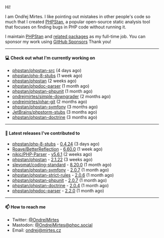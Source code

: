 Hi!

I am Ondřej Mirtes. I like pointing out mistakes in other people's code so much that I created [PHPStan](https://phpstan.org/), a popular open-source static analysis tool that focuses on finding bugs in PHP code without running it.

I maintain [PHPStan](https://github.com/phpstan/phpstan) and [related packages](https://github.com/phpstan/) as my full-time job. You can sponsor my work using [GitHub Sponsors](https://github.com/sponsors/ondrejmirtes) Thank you!

---

#### 💻 Check out what I'm currently working on

- [phpstan/phpstan-src](https://github.com/phpstan/phpstan-src) (4 days ago)
- [phpstan/php-8-stubs](https://github.com/phpstan/php-8-stubs) (1 week ago)
- [phpstan/phpstan](https://github.com/phpstan/phpstan) (2 weeks ago)
- [phpstan/phpdoc-parser](https://github.com/phpstan/phpdoc-parser) (1 month ago)
- [phpstan/phpstan-phpunit](https://github.com/phpstan/phpstan-phpunit) (1 month ago)
- [ondrejmirtes/simple-downgrader](https://github.com/ondrejmirtes/simple-downgrader) (2 months ago)
- [ondrejmirtes/phar-git](https://github.com/ondrejmirtes/phar-git) (2 months ago)
- [phpstan/phpstan-symfony](https://github.com/phpstan/phpstan-symfony) (3 months ago)
- [JetBrains/phpstorm-stubs](https://github.com/JetBrains/phpstorm-stubs) (3 months ago)
- [phpstan/phpstan-doctrine](https://github.com/phpstan/phpstan-doctrine) (3 months ago)

---

#### 🔭 Latest releases I've contributed to

- [phpstan/php-8-stubs](https://github.com/phpstan/php-8-stubs) - [0.4.24](https://github.com/phpstan/php-8-stubs/releases/tag/0.4.24) (3 days ago)
- [Roave/BetterReflection](https://github.com/Roave/BetterReflection) - [6.60.0](https://github.com/Roave/BetterReflection/releases/tag/6.60.0) (1 week ago)
- [nikic/PHP-Parser](https://github.com/nikic/PHP-Parser) - [v5.6.1](https://github.com/nikic/PHP-Parser/releases/tag/v5.6.1) (2 weeks ago)
- [phpstan/phpstan](https://github.com/phpstan/phpstan) - [2.1.22](https://github.com/phpstan/phpstan/releases/tag/2.1.22) (3 weeks ago)
- [slevomat/coding-standard](https://github.com/slevomat/coding-standard) - [8.20.0](https://github.com/slevomat/coding-standard/releases/tag/8.20.0) (1 month ago)
- [phpstan/phpstan-symfony](https://github.com/phpstan/phpstan-symfony) - [2.0.7](https://github.com/phpstan/phpstan-symfony/releases/tag/2.0.7) (1 month ago)
- [phpstan/phpstan-strict-rules](https://github.com/phpstan/phpstan-strict-rules) - [2.0.6](https://github.com/phpstan/phpstan-strict-rules/releases/tag/2.0.6) (1 month ago)
- [phpstan/phpstan-phpunit](https://github.com/phpstan/phpstan-phpunit) - [2.0.7](https://github.com/phpstan/phpstan-phpunit/releases/tag/2.0.7) (1 month ago)
- [phpstan/phpstan-doctrine](https://github.com/phpstan/phpstan-doctrine) - [2.0.4](https://github.com/phpstan/phpstan-doctrine/releases/tag/2.0.4) (1 month ago)
- [phpstan/phpdoc-parser](https://github.com/phpstan/phpdoc-parser) - [2.2.0](https://github.com/phpstan/phpdoc-parser/releases/tag/2.2.0) (1 month ago)

---

#### 📫 How to reach me

- Twitter: [@OndrejMirtes](https://twitter.com/ondrejmirtes)
- Mastodon: [@OndrejMirtes@phpc.social](https://phpc.social/@OndrejMirtes)
- Email: [ondrej@mirtes.cz](mailto:ondrej@mirtes.cz)
